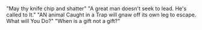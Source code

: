 "May thy knife chip and shatter"
"A great man doesn't seek to lead. He's called to It."
"AN animal Caught in a Trap will gnaw off its own leg to escape. What will You Do?"
"When is a gift not a gift?"
